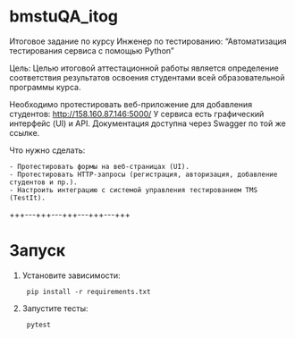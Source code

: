 # bmstuQA_itog
Итоговое задание по курсу Инженер по тестированию:
“Автоматизация тестирования сервиса с помощью Python”

Цель:
Целью итоговой аттестационной работы является определение соответствия результатов освоения студентами всей образовательной программы курса.

Необходимо протестировать веб-приложение для добавления студентов:
http://158.160.87.146:5000/
У сервиса есть графический интерфейс (UI) и API.
Документация доступна через Swagger по той же ссылке.

Что нужно сделать:
    
    - Протестировать формы на веб-страницах (UI).
    - Протестировать HTTP-запросы (регистрация, авторизация, добавление студентов и пр.).
    - Настроить интеграцию с системой управления тестированием TMS (TestIt).

+++---+++---+++---+++---+++
# Запуск

1. Установите зависимости:

        pip install -r requirements.txt


2. Запустите тесты:

        pytest